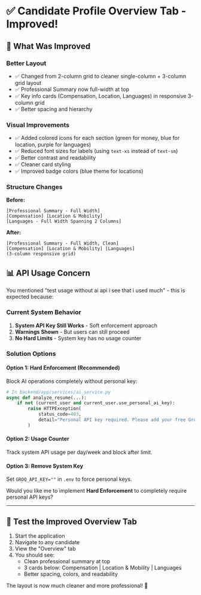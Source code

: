 # ✅ Candidate Profile Overview Tab - Improved!

## 🎨 What Was Improved

### Better Layout
- ✅ Changed from 2-column grid to cleaner single-column + 3-column grid layout
- ✅ Professional Summary now full-width at top
- ✅ Key info cards (Compensation, Location, Languages) in responsive 3-column grid
- ✅ Better spacing and hierarchy

### Visual Improvements
- ✅ Added colored icons for each section (green for money, blue for location, purple for languages)
- ✅ Reduced font sizes for labels (using `text-xs` instead of `text-sm`)
- ✅ Better contrast and readability
- ✅ Cleaner card styling
- ✅ Improved badge colors (blue theme for locations)

### Structure Changes
**Before:**
```
[Professional Summary - Full Width]
[Compensation] [Location & Mobility]
[Languages - Full Width Spanning 2 Columns]
```

**After:**
```
[Professional Summary - Full Width, Clean]
[Compensation] [Location & Mobility] [Languages]
(3-column responsive grid)
```

## 📊 API Usage Concern

You mentioned "test usage without ai api i see that i used much" - this is expected because:

### Current System Behavior
1. **System API Key Still Works** - Soft enforcement approach
2. **Warnings Shown** - But users can still proceed
3. **No Hard Limits** - System key has no usage counter

### Solution Options

#### Option 1: Hard Enforcement (Recommended)
Block AI operations completely without personal key:

```python
# In backend/app/services/ai_service.py
async def analyze_resume(...):
    if not (current_user and current_user.use_personal_ai_key):
        raise HTTPException(
            status_code=403,
            detail="Personal API key required. Please add your free Groq API key in Profile settings."
        )
```

#### Option 2: Usage Counter
Track system API usage per day/week and block after limit.

#### Option 3: Remove System Key
Set `GROQ_API_KEY=""` in `.env` to force personal keys.

Would you like me to implement **Hard Enforcement** to completely require personal API keys?

---

## 🧪 Test the Improved Overview Tab

1. Start the application
2. Navigate to any candidate
3. View the "Overview" tab
4. You should see:
   - Clean professional summary at top
   - 3 cards below: Compensation | Location & Mobility | Languages
   - Better spacing, colors, and readability

The layout is now much cleaner and more professional! 🎉
